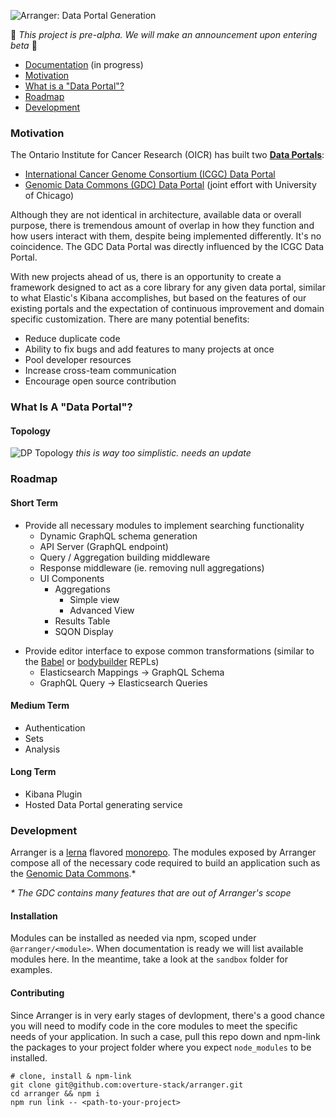 ![Arranger: Data Portal Generation](https://i.imgur.com/Qb9KBqJ.png)

🚧 _This project is pre-alpha. We will make an announcement upon entering beta_ 🚧

* [Documentation](#Documentation) (in progress)
* [Motivation](#motivation)
* [What is a "Data Portal"?](#data-portal)
* [Roadmap](#roadmap)
* [Development](#development)

### Motivation

The Ontario Institute for Cancer Research (OICR) has built two **[Data Portals](#data-portal)**:

* [International Cancer Genome Consortium (ICGC) Data Portal](https://dcc.icgc.org/)
* [Genomic Data Commons (GDC) Data Portal](https://portal.gdc.cancer.gov/) (joint effort with University of Chicago)

Although they are not identical in architecture, available data or overall purpose, there is tremendous amount of overlap in how they function and how users interact with them, despite being implemented differently. It's no coincidence. The GDC Data Portal was directly influenced by the ICGC Data Portal.

With new projects ahead of us, there is an opportunity to create a framework designed to act as a core library for any given data portal, similar to what Elastic's Kibana accomplishes, but based on the features of our existing portals and the expectation of continuous improvement and domain specific customization. There are many potential benefits:

* Reduce duplicate code
* Ability to fix bugs and add features to many projects at once
* Pool developer resources
* Increase cross-team communication
* Encourage open source contribution

<h3 id="data-portal">What Is A "Data Portal"?</h3>

#### Topology

![DP Topology](https://i.imgur.com/Ylm9drr.png)
_this is way too simplistic. needs an update_

### Roadmap

#### Short Term

* Provide all necessary modules to implement searching functionality
  * Dynamic GraphQL schema generation
  * API Server (GraphQL endpoint)
  * Query / Aggregation building middleware
  * Response middleware (ie. removing null aggregations)
  * UI Components
    * Aggregations
      * Simple view
      * Advanced View
    * Results Table
    * SQON Display

- Provide editor interface to expose common transformations (similar to the [Babel](https://babeljs.io/repl/) or [bodybuilder](thttp://bodybuilder.js.org/) REPLs)
  * Elasticsearch Mappings -> GraphQL Schema
  * GraphQL Query -> Elasticsearch Queries

#### Medium Term

* Authentication
* Sets
* Analysis

#### Long Term

* Kibana Plugin
* Hosted Data Portal generating service

### Development

Arranger is a [lerna](https://github.com/lerna/lerna) flavored [monorepo](https://medium.com/@maoberlehner/monorepos-in-the-wild-33c6eb246cb9). The modules exposed by Arranger compose all of the necessary code required to build an application such as the [Genomic Data Commons](https://portal.gdc.cancer.gov/).\*

_\* The GDC contains many features that are out of Arranger's scope_

#### Installation

Modules can be installed as needed via npm, scoped under `@arranger/<module>`. When documentation is ready we will list available modules here. In the meantime, take a look at the `sandbox` folder for examples.

#### Contributing

Since Arranger is in very early stages of devlopment, there's a good chance you will need to modify code in the core modules to meet the specific needs of your application. In such a case, pull this repo down and npm-link the packages to your project folder where you expect `node_modules` to be installed.

```
# clone, install & npm-link
git clone git@github.com:overture-stack/arranger.git
cd arranger && npm i
npm run link -- <path-to-your-project>
```

